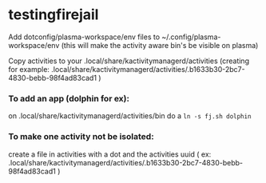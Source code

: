 # testingfirejail


Add dotconfig/plasma-workspace/env files to ~/.config/plasma-workspace/env (this will make the activity aware bin's be visible on plasma)

Copy activities to your .local/share/kactivitymanagerd/activities (creating for example: .local/share/kactivitymanagerd/activities/.b1633b30-2bc7-4830-bebb-98f4ad83cad1 )


### To add an app (dolphin for ex):
on .local/share/kactivitymanagerd/activities/bin do a `ln -s fj.sh dolphin`

### To make one activity not be isolated:
create a file in activities with a dot and the activities uuid ( ex: .local/share/kactivitymanagerd/activities/.b1633b30-2bc7-4830-bebb-98f4ad83cad1 )
